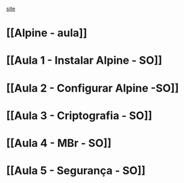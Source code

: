[site](https://www.ehcode42.net.br/Senac/Sistemas+Operacionais+2024-2/COMP+SO+T242)
# [[Alpine - aula]]
# [[Aula 1 - Instalar Alpine - SO]]
# [[Aula 2 - Configurar Alpine -SO]]

# [[Aula 3 - Criptografia - SO]]

# [[Aula 4 - MBr - SO]]
# [[Aula 5 - Segurança - SO]]


